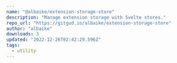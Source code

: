 ```yaml
---
name: "@albaike/extension-storage-store"
description: "Manage extension storage with Svelte stores."
repo_url: "https://gitgud.io/albaike/extension-storage-store"
author: "albaike"
downloads: 3
updated: "2022-12-26T02:42:29.596Z"
tags: 
  - utility
---
```

